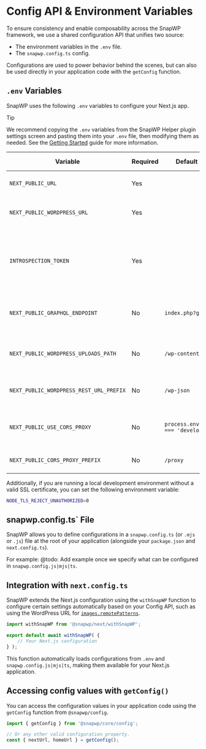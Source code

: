# Config API & Environment Variables

To ensure consistency and enable composability across the SnapWP framework, we use a shared configuration API that unifies two source:

-   The environment variables in the `.env` file.
-   The `snapwp.config.ts` config.

Configurations are used to power behavior behind the scenes, but can also be used directly in your application code with the `getConfig` function.

## `.env` Variables

SnapWP uses the following `.env` variables to configure your Next.js app.

> [!TIP]
> We recommend copying the `.env` variables from the SnapWP Helper plugin settings screen and pasting them into your `.env` file, then modifying them as needed.
> See the [Getting Started](getting-started.md#backend-setup) guide for more information.

| Variable                                | Required | Default Value                            | Description                                                                       | Maps to Config Variable |
| --------------------------------------- | -------- | ---------------------------------------- | --------------------------------------------------------------------------------- | ----------------------- |
| `NEXT_PUBLIC_URL`                       | Yes      |                                          | The URL of the Next.js site.                                                      | `nextUrl`               |
| `NEXT_PUBLIC_WORDPRESS_URL`             | Yes      |                                          | The WordPress frontend domain URL.                                                | `homeUrl`               |
| `INTROSPECTION_TOKEN`                   | Yes      |                                          | Token used for authenticating GraphQL introspection queries with GraphQL Codegen. |                         |
| `NEXT_PUBLIC_GRAPHQL_ENDPOINT`          | No       | `index.php?graphql`                      | The relative path to the WordPress GraphQL endpoint.                              | `graphqlEndpoint`       |
| `NEXT_PUBLIC_WORDPRESS_UPLOADS_PATH`    | No       | `/wp-content/uploads`                    | The relative path to the WordPress uploads directory.                             | `uploadsDirectory`      |
| `NEXT_PUBLIC_WORDPRESS_REST_URL_PREFIX` | No       | `/wp-json`                               | The WordPress REST API URL prefix.                                                | `restUrlPrefix`         |
| `NEXT_PUBLIC_USE_CORS_PROXY`            | No       | `process.env.NODE_ENV === 'development'` | Whether to use a CORS proxy for the WordPress API.                                | `useCorsProxy`          |
| `NEXT_PUBLIC_CORS_PROXY_PREFIX`         | No       | `/proxy`                                 | The prefix of the CORS proxy.                                                     | `corsProxyPrefix`       |

Additionally, if you are running a local development environment without a valid SSL certificate, you can set the following environment variable:

```bash
NODE_TLS_REJECT_UNAUTHORIZED=0
```

## snapwp.config.ts` File

SnapWP allows you to define configurations in a `snapwp.config.ts` (or `.mjs` or `.js`) file at the root of your application (alongside your `package.json` and `next.config.ts`).

For example: @todo: Add example once we specify what can be configured in `snapwp.config.js|mjs|ts`.

## Integration with `next.config.ts`

SnapWP extends the Next.js configuration using the `withSnapWP` function to configure certain settings automatically based on your Config API, such as using the WordPress URL for [`images.remotePatterns`](https://nextjs.org/docs/app/api-reference/components/image#remotepatterns).

```ts
import withSnapWP from '@snapwp/next/withSnapWP';

export default await withSnapWP( {
	// Your Next.js configuration
} );
```

This function automatically loads configurations from `.env` and `snapwp.config.js|mjs|ts`, making them available for your Next.js application.

## Accessing config values with `getConfig()`

You can access the configuration values in your application code using the `getConfig` function from `@snapwp/config`.

```ts
import { getConfig } from '@snapwp/core/config';

// Or any other valid configuration property.
const { nextUrl, homeUrl } = getConfig();
```
